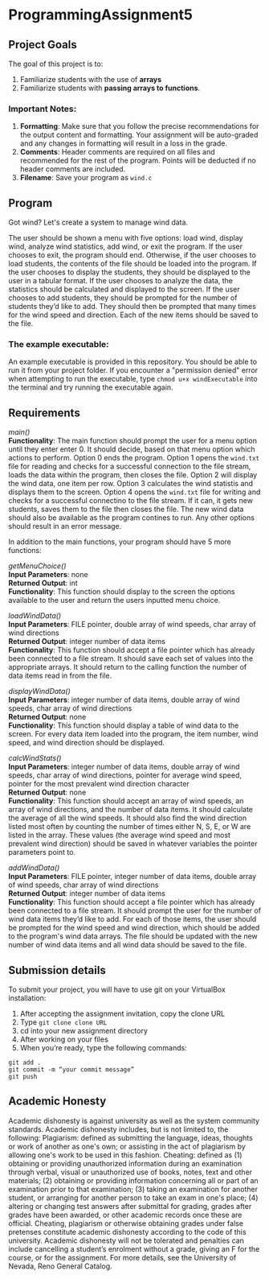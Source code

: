 # ProgrammingAssignment5

## Project Goals
The goal of this project is to:
1.	Familiarize students with the use of **arrays**
2.  Familiarize students with **passing arrays to functions**.
### Important Notes:
1.	**Formatting**: Make sure that you follow the precise recommendations for the output content and formatting. Your assignment will be auto-graded and any changes in formatting will result in a loss in the grade.
2.	**Comments**: Header comments are required on all files and recommended for the rest of the program. Points will be deducted if no header comments are included.
3.	**Filename**: Save your program as ```wind.c```

## Program
Got wind? Let's create a system to manage wind data.  

The user should be shown a menu with five options: load wind, display wind, analyze wind statistics, add wind, or exit the program. If the user chooses to exit, the program should end. Otherwise, if the user chooses to load students, the contents of the file should be loaded into the program. If the user chooses to display the students, they should be displayed to the user in a tabular format. If the user chooses to analyze the data, the statistics should be calculated and displayed to the screen. If the user chooses to add students, they should be prompted for the number of students they’d like to add. They should then be prompted that many times for the wind speed and direction. Each of the new items should be saved to the file.

### The example executable:
An example executable is provided in this repository. You should be able to run it from your project folder.
If you encounter a "permission denied" error when attempting to run the executable, type ```chmod u+x windExecutable``` into the terminal and try running the executable again.

## Requirements
*main()*  
**Functionality**: The main function should prompt the user for a menu option until they enter enter 0. It should decide, based on that menu option which actions to perform. Option 0 ends the program. Option 1 opens the ```wind.txt``` file for reading and checks for a successful connection to the file stream, loads the data within the program, then closes the file. Option 2 will display the wind data, one item per row. Option 3 calculates the wind statistis and displays them to the screen. Option 4 opens the ```wind.txt``` file for writing and checks for a successful connectino to the file stream. If it can, it gets new students, saves them to the file then closes the file. The new wind data should also be available as the program contines to run. Any other options should result in an error message.  

In addition to the main functions, your program should have 5 more functions:  

*getMenuChoice()*  
**Input Parameters**: none  
**Returned Output**: int  
**Functionality**: This function should display to the screen the options available to the user and return the users inputted menu choice.  

*loadWindData()*  
**Input Parameters**: FILE pointer, double array of wind speeds, char array of wind directions  
**Returned Output**: integer number of data items  
**Functionality**: This function should accept a file pointer which has already been connected to a file stream. It should save each set of values into the appropriate arrays. It should return to the calling function the number of data items read in from the file.  

*displayWindData()*  
**Input Parameters**: integer number of data items, double array of wind speeds, char array of wind directions  
**Returned Output**: none  
**Functionality**: This function should display a table of wind data to the screen. For every data item loaded into the program, the item number, wind speed, and wind direction should be displayed.  

*calcWindStats()*  
**Input Parameters**: integer number of data items, double array of wind speeds, char array of wind directions, pointer for average wind speed, pointer for the most prevalent wind direction character  
**Returned Output**: none  
**Functionality**: This function should accept an array of wind speeds, an array of wind directions, and the number of data items. It should calculate the average of all the wind speeds. It should also find the wind direction listed most often by counting the number of times either N, S, E, or W are listed in the array. These values (the average wind speed and most prevalent wind direction) should be saved in whatever variables the pointer parameters point to.  

*addWindData()*  
**Input Parameters**: FILE pointer, integer number of data items, double array of wind speeds, char array of wind directions  
**Returned Output**: integer number of data items  
**Functionality**: This function should accept a file pointer which has already been connected to a file stream. It should prompt the user for the number of wind data items they’d like to add. For each of those items, the user should be prompted for the wind speed and wind direction, which should be added to the program's wind data arrays. The file should be updated with the new number of wind data items and all wind data should be saved to the file.  

## Submission details
To submit your project, you will have to use git on your VirtualBox installation:
1.	After accepting the assignment invitation, copy the clone URL
2.	Type 
```git clone clone URL```
3.	cd into your new assignment directory
4.	After working on your files
5.	When you’re ready, type the following commands: 
```
git add .
git commit -m “your commit message”
git push
```
## Academic Honesty
Academic dishonesty is against university as well as the system community standards. Academic dishonesty includes, but is not limited to, the following:
Plagiarism: defined as submitting the language, ideas, thoughts or work of another as one's own; or assisting in the act of plagiarism by allowing one's work to be used in this fashion.
Cheating: defined as (1) obtaining or providing unauthorized information during an examination through verbal, visual or unauthorized use of books, notes, text and other materials; (2) obtaining or providing information concerning all or part of an examination prior to that examination; (3) taking an examination for another student, or arranging for another person to take an exam in one's place; (4) altering or changing test answers after submittal for grading, grades after grades have been awarded, or other academic records once these are official.
Cheating, plagiarism or otherwise obtaining grades under false pretenses constitute academic
dishonesty according to the code of this university. Academic dishonesty will not be tolerated and
penalties can include cancelling a student’s enrolment without a grade, giving an F for the course, or for the assignment. For more details, see the University of Nevada, Reno General Catalog.

